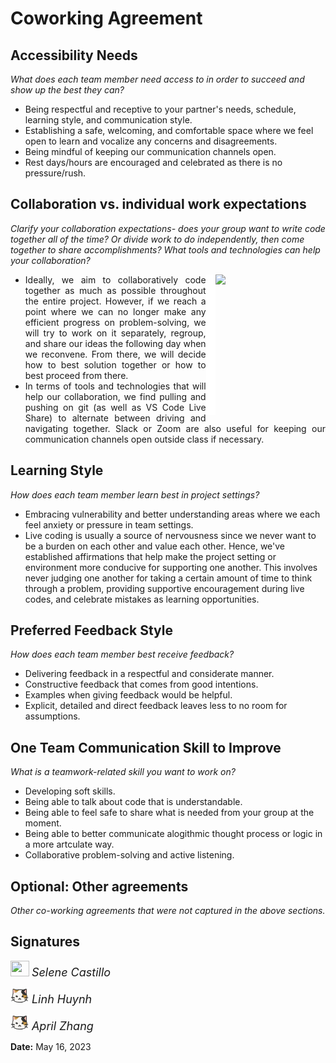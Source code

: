 # Coworking Agreement

## Accessibility Needs
*What does each team member need access to in order to succeed and show up the best they can?*

  - Being respectful and receptive to your partner's needs, schedule, learning style, and communication style. 
  - Establishing a safe, welcoming, and comfortable space where we feel open to learn and vocalize any concerns and disagreements.
  - Being mindful of keeping our communication channels open.  
  - Rest days/hours are encouraged and celebrated as there is no pressure/rush.

## Collaboration vs. individual work expectations

<p><i>Clarify your collaboration expectations- does your group want to write code together all of the time? Or divide work to do independently, then come together to share accomplishments? What tools and technologies can help your collaboration?</i></p>

<img src = "https://cdn.dribbble.com/users/32860/screenshots/7299569/media/6e11fef284d94269707ba2492a11f9aa.gif" align="right" hspace="-35" width="35%">

<img src ="images/image_padding.png" align="right" width="15" height=225> 

<ul align="justify">
  <li>Ideally, we aim to collaboratively code together as much as possible throughout the entire project. However, if we reach a point where we can no longer make any efficient progress on problem-solving, we will try to work on it separately, regroup, and share our ideas the following day when we reconvene. From there, we will decide how to best solution together or how to best proceed from there.</li>
  <li>In terms of tools and technologies that will help our collaboration, we find pulling and pushing on git (as well as VS Code Live Share) to alternate between driving and navigating together. Slack or Zoom are also useful for keeping our communication channels open outside class if necessary.</li>
</ul>

## Learning Style
*How does each team member learn best in project settings?*

  - Embracing vulnerability and better understanding areas where we each feel anxiety or pressure in team settings. 
  - Live coding is usually a source of nervousness since we never want to be a burden on each other and value each other. Hence, we've established affirmations that help make the project setting or environment more conducive for supporting one another. This involves never judging one another for taking a certain amount of time to think through a problem, providing supportive encouragement during live codes, and celebrate mistakes as learning opportunities. 

## Preferred Feedback Style
*How does each team member best receive feedback?*

-  Delivering feedback in a respectful and considerate manner.
-  Constructive feedback that comes from good intentions.
-  Examples when giving feedback would be helpful.
-  Explicit, detailed and direct feedback leaves less to no room for assumptions.

## One Team Communication Skill to Improve
*What is a teamwork-related skill you want to work on?*

  - Developing soft skills.
  - Being able to talk about code that is understandable.
  - Being able to feel safe to share what is needed from your group at the moment.
  - Being able to better communicate alogithmic thought process or logic in a more artculate way.
  - Collaborative problem-solving and active listening.
  
## Optional: Other agreements
*Other co-working agreements that were not captured in the above sections.*

## Signatures
 
<img src ="images/cocoa.png" width="30" height="25"> <font size = "4"><i>Selene Castillo</i></font>

<img src ="images/juno.png" width ="30" height="25"> <font size = "4"><i>Linh Huynh</i></font>

<img src ="images/juno.png" width ="30" height="25"> <font size = "4"><i>April Zhang</i></font>

**Date:** May 16, 2023
